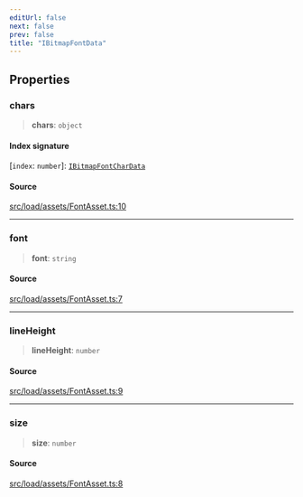 ```yaml
---
editUrl: false
next: false
prev: false
title: "IBitmapFontData"
---
```


## Properties

### chars

> **chars**: `object`

#### Index signature

 \[`index`: `number`\]: [`IBitmapFontCharData`](/api/interfaces/ibitmapfontchardata/)

#### Source

[src/load/assets/FontAsset.ts:10](https://github.com/relishinc/dill-pixel/blob/c79d8e8552aaa0f13a29535c819ae67d025b4669/src/load/assets/FontAsset.ts#L10)

***

### font

> **font**: `string`

#### Source

[src/load/assets/FontAsset.ts:7](https://github.com/relishinc/dill-pixel/blob/c79d8e8552aaa0f13a29535c819ae67d025b4669/src/load/assets/FontAsset.ts#L7)

***

### lineHeight

> **lineHeight**: `number`

#### Source

[src/load/assets/FontAsset.ts:9](https://github.com/relishinc/dill-pixel/blob/c79d8e8552aaa0f13a29535c819ae67d025b4669/src/load/assets/FontAsset.ts#L9)

***

### size

> **size**: `number`

#### Source

[src/load/assets/FontAsset.ts:8](https://github.com/relishinc/dill-pixel/blob/c79d8e8552aaa0f13a29535c819ae67d025b4669/src/load/assets/FontAsset.ts#L8)
